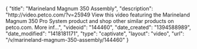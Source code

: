 {
    "title": "Marineland Magnum 350 Assembly",
    "description": "http:\/\/video.petco.com\/?v=25949 View this video featuring the Marineland Magnum 350 Pro System product and shop other similar products on petco.com. More inf...",
    "videoid": "144460",
    "date_created": "1394588989",
    "date_modified": "1418181171",
    "type": "captivate",
    "layout": "video",
    "url": "\/v\/marineland-magnum-350-assembly\/144460"
}